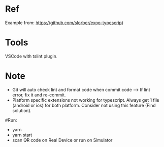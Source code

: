 # Ref
Example from: https://github.com/slorber/expo-typescript

# Tools
VSCode with tslint plugin.

# Note
- Git will auto check lint and format code when commit code --> If lint error, fix it and re-commit.
- Platform specific extensions not working for typescript. Always get 1 file (android or ios) for both platform. Consider not using this feature (Find solution).

#Run:
- yarn
- yarn start
- scan QR code on Real Device or run on Simulator
